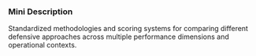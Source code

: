 ### Mini Description

Standardized methodologies and scoring systems for comparing different defensive approaches across multiple performance dimensions and operational contexts.
